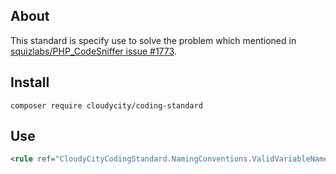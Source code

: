 ## About

This standard is specify use to solve the problem which mentioned in  [squizlabs/PHP_CodeSniffer issue #1773](https://github.com/squizlabs/PHP_CodeSniffer/issues/1773).

## Install
```shell
composer require cloudycity/coding-standard
```

## Use
```xml
<rule ref="CloudyCityCodingStandard.NamingConventions.ValidVariableName.NotCamelCaps"/>
```

